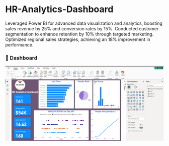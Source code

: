 # HR-Analytics-Dashboard
Leveraged Power BI for advanced data visualization and analytics, boosting sales revenue by 25% and conversion rates by 15%. Conducted customer segmentation to enhance retention by 10% through targeted marketing. Optimized regional sales strategies, achieving an 18% improvement in performance.

### 🏥 Dashboard
![](Dashboard.png)  
